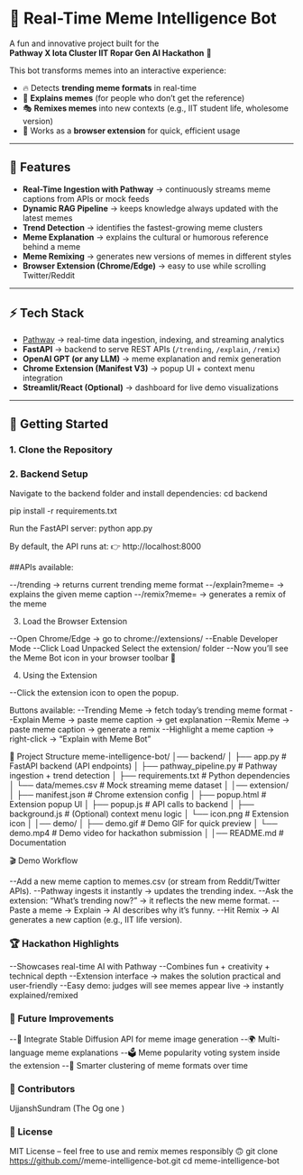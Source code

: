 # 🤖 Real-Time Meme Intelligence Bot

A fun and innovative project built for the  
**Pathway X Iota Cluster IIT Ropar Gen AI Hackathon** 🎉  

This bot transforms memes into an interactive experience:  
- 🔥 Detects **trending meme formats** in real-time  
- 📝 **Explains memes** (for people who don’t get the reference)  
- 🎭 **Remixes memes** into new contexts (e.g., IIT student life, wholesome version)  
- 🧩 Works as a **browser extension** for quick, efficient usage  

---

## 🌟 Features
- **Real-Time Ingestion with Pathway** → continuously streams meme captions from APIs or mock feeds  
- **Dynamic RAG Pipeline** → keeps knowledge always updated with the latest memes  
- **Trend Detection** → identifies the fastest-growing meme clusters  
- **Meme Explanation** → explains the cultural or humorous reference behind a meme  
- **Meme Remixing** → generates new versions of memes in different styles  
- **Browser Extension (Chrome/Edge)** → easy to use while scrolling Twitter/Reddit  

---

## ⚡ Tech Stack
- [Pathway](https://github.com/pathwaycom/pathway) → real-time data ingestion, indexing, and streaming analytics  
- **FastAPI** → backend to serve REST APIs (`/trending`, `/explain`, `/remix`)  
- **OpenAI GPT (or any LLM)** → meme explanation and remix generation  
- **Chrome Extension (Manifest V3)** → popup UI + context menu integration  
- **Streamlit/React (Optional)** → dashboard for live demo visualizations  

---

## 🚀 Getting Started

### 1. Clone the Repository


### 2. Backend Setup

Navigate to the backend folder and install dependencies:
cd backend

pip install -r requirements.txt

Run the FastAPI server:
python app.py


By default, the API runs at:
👉 http://localhost:8000

##APIs available:

--/trending → returns current trending meme format
--/explain?meme=<text> → explains the given meme caption
--/remix?meme=<text> → generates a remix of the meme

3. Load the Browser Extension

--Open Chrome/Edge → go to chrome://extensions/
--Enable Developer Mode
--Click Load Unpacked
Select the extension/ folder
--Now you’ll see the Meme Bot icon in your browser toolbar 🎉

4. Using the Extension

--Click the extension icon to open the popup.

Buttons available:
--Trending Meme → fetch today’s trending meme format
--Explain Meme → paste meme caption → get explanation
--Remix Meme → paste meme caption → generate a remix
--Highlight a meme caption → right-click → “Explain with Meme Bot”

📂 Project Structure
meme-intelligence-bot/
│── backend/
│   ├── app.py               # FastAPI backend (API endpoints)
│   ├── pathway_pipeline.py  # Pathway ingestion + trend detection
│   ├── requirements.txt     # Python dependencies
│   └── data/memes.csv       # Mock streaming meme dataset
│
│── extension/
│   ├── manifest.json        # Chrome extension config
│   ├── popup.html           # Extension popup UI
│   ├── popup.js             # API calls to backend
│   ├── background.js        # (Optional) context menu logic
│   └── icon.png             # Extension icon
│
│── demo/
│   ├── demo.gif             # Demo GIF for quick preview
│   └── demo.mp4             # Demo video for hackathon submission
│
│── README.md                # Documentation

🎬 Demo Workflow

--Add a new meme caption to memes.csv (or stream from Reddit/Twitter APIs).
--Pathway ingests it instantly → updates the trending index.
--Ask the extension: “What’s trending now?” → it reflects the new meme format.
--Paste a meme → Explain → AI describes why it’s funny.
--Hit Remix → AI generates a new caption (e.g., IIT life version).


### 🏆 Hackathon Highlights

--Showcases real-time AI with Pathway
--Combines fun + creativity + technical depth
--Extension interface → makes the solution practical and user-friendly
--Easy demo: judges will see memes appear live → instantly explained/remixed

### 📌 Future Improvements
--🔮 Integrate Stable Diffusion API for meme image generation
--🌍 Multi-language meme explanations
--🗳 Meme popularity voting system inside the extension
--🧠 Smarter clustering of meme formats over time

### 🤝 Contributors
UjjanshSundram (The Og one )

### 📜 License
MIT License – feel free to use and remix memes responsibly 🙃
git clone https://github.com/<your-username>/meme-intelligence-bot.git
cd meme-intelligence-bot
